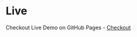 # Live

Checkout Live Demo on GitHub Pages - [Checkout](https://ashish-kure.github.io/javascript-crud-demo)
